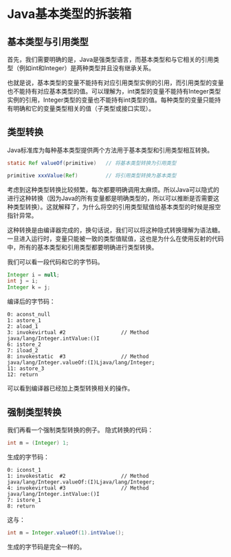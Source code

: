 # Java基本类型的拆装箱

## 基本类型与引用类型
首先，我们需要明确的是，Java是强类型语言，而基本类型和与它相关的引用类型（例如int和Integer）是两种类型并且没有继承关系。

也就是说，基本类型的变量不能持有对应引用类型实例的引用，而引用类型的变量也不能持有对应基本类型的值。可以理解为，int类型的变量不能持有Integer类型实例的引用，Integer类型的变量也不能持有int类型的值。每种类型的变量只能持有明确和它的变量类型相关的值（子类型或接口实现）。

## 类型转换
Java标准库为每种基本类型提供两个方法用于基本类型和引用类型相互转换。
```java
static Ref valueOf(primitive)   // 将基本类型转换为引用类型
```
```java
primitive xxxValue(Ref)         // 将引用类型转换为基本类型
```

考虑到这种类型转换比较频繁，每次都要明确调用太麻烦。所以Java可以隐式的进行这种转换（因为Java的所有变量都是明确类型的，所以可以推断是否需要这种类型转换）。这就解释了，为什么将空的引用类型赋值给基本类型的时候是报空指针异常。

这种转换是由编译器完成的，换句话说，我们可以将这种隐式转换理解为语法糖。一旦进入运行时，变量只能被一致的类型值赋值，这也是为什么在使用反射的代码中，所有的基本类型和引用类型都要明确进行类型转换。

我们可以看一段代码和它的字节码。
```java
Integer i = null;
int j = i;
Integer k = j;
```

编译后的字节码：
```
0: aconst_null
1: astore_1
2: aload_1
3: invokevirtual #2                  // Method java/lang/Integer.intValue:()I
6: istore_2
7: iload_2
8: invokestatic  #3                  // Method java/lang/Integer.valueOf:(I)Ljava/lang/Integer;
11: astore_3
12: return

```
可以看到编译器已经加上类型转换相关的操作。

## 强制类型转换
我们再看一个强制类型转换的例子。
隐式转换的代码：
```java
int m = (Integer) 1;
```
生成的字节码：
```
0: iconst_1
1: invokestatic  #2                  // Method java/lang/Integer.valueOf:(I)Ljava/lang/Integer;
4: invokevirtual #3                  // Method java/lang/Integer.intValue:()I
7: istore_1
8: return
```
这与：
```java
int m = Integer.valueOf(1).intValue();
```
生成的字节码是完全一样的。
